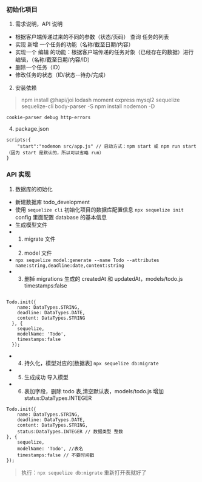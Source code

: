 ### 初始化项目
1. 需求说明，API 说明
- 根据客户端传递过来的不同的参数（状态/页码） 查询 任务的列表
- 实现 新增 一个任务的功能（名称/截至日期/内容）
- 实现一个 编辑 的功能：根据客户端传递的任务对象（已经存在的数据）进行编辑，（名称/截至日期/内容/ID）
- 删除一个任务（ID）
- 修改任务的状态（ID/状态--待办/完成）

2. 安装依赖
> npm install @hapi/joi lodash moment express mysql2 sequelize sequelize-cli body-parser -S
> npm install nodemon -D

``` cookie-parser debug http-errors ```

4. package.json
```
scripts:{
    "start":"nodemon src/app.js" // 启动方式：npm start 或 npm run start（因为 start 是默认的，所以可以省略 run）
}
```

### API 实现
1. 数据库的初始化
- 新建数据库 todo_development
- 使用 ```sequelize cli``` 初始化项目的数据库配置信息 ```npx sequelize init``` config 里面配置 database 的基本信息
- 生成模型文件
- 1. migrate 文件
- 2. model 文件
- ` npx sequelize model:generate --name Todo --attributes name:string,deadline:date,content:string `
- 3. 删掉 migrations 生成的 createdAt 和 updatedAt，models/todo.js timestamps:false

```

Todo.init({
    name: DataTypes.STRING,
    deadline: DataTypes.DATE,
    content: DataTypes.STRING
  }, {
    sequelize,
    modelName: 'Todo',
    timestamps:false
  });

```

- 4. 持久化，模型对应的[数据表] ` npx sequelize db:migrate `
- 5. 生成成功 导入模型

- 6. 表加字段，删除 todo 表,清空默认表，models/todo.js 增加 status:DataTypes.INTEGER
```
Todo.init({
    name: DataTypes.STRING,
    deadline: DataTypes.DATE,
    content: DataTypes.STRING,
    status:DataTypes.INTEGER // 数据类型 整数
}, {
    sequelize,
    modelName: 'Todo', //表名
    timestamps:false // 不要时间戳
});
```
> 执行：` npx sequelize db:migrate `
> 重新打开表就好了

